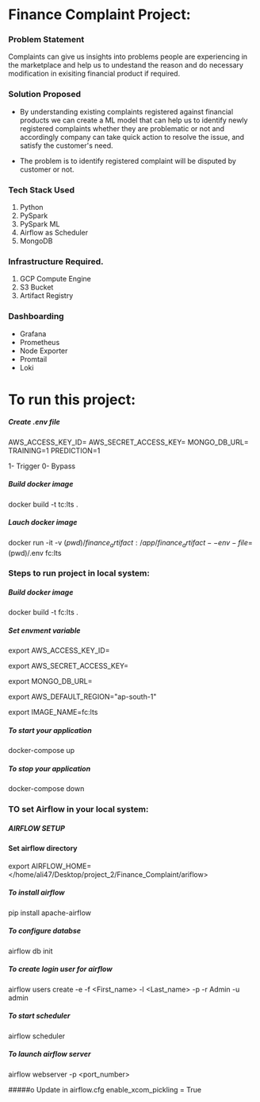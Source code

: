 # Finance Complaint Project:

### Problem Statement
Complaints can give us insights into problems people are experiencing in the marketplace and help us to undestand the reason and do necessary modification in exisiting financial product if required.

### Solution Proposed
- By understanding existing complaints registered against financial products we can create a ML model that can help us to identify newly registered complaints whether they are problematic or not and accordingly company can take quick action to resolve the issue, and satisfy the customer's need.

- The problem is to identify registered complaint will be disputed by customer or not.

### Tech Stack Used
1. Python
2. PySpark
3. PySpark ML
4. Airflow as Scheduler
5. MongoDB

### Infrastructure Required.
1. GCP Compute Engine
2. S3 Bucket
3. Artifact Registry

### Dashboarding
- Grafana
- Prometheus
- Node Exporter
- Promtail
- Loki

# To run this project:

##### Create .env file

AWS_ACCESS_KEY_ID=
AWS_SECRET_ACCESS_KEY=
MONGO_DB_URL=
TRAINING=1
PREDICTION=1

1- Trigger 0- Bypass

##### Build docker image
docker build -t tc:lts .

##### Lauch docker image
docker run -it -v $(pwd)/finance_artifact:/app/finance_artifact  --env-file=$(pwd)/.env fc:lts

### Steps to run project in local system:

##### Build docker image
docker build -t fc:lts .

##### Set envment variable
export AWS_ACCESS_KEY_ID=

export AWS_SECRET_ACCESS_KEY=

export MONGO_DB_URL=

export AWS_DEFAULT_REGION="ap-south-1"

export IMAGE_NAME=fc:lts

##### To start your application
docker-compose up

##### To stop your application
docker-compose down

### TO set Airflow in your local system:

##### AIRFLOW SETUP

#### Set airflow directory
export AIRFLOW_HOME=</home/ali47/Desktop/project_2/Finance_Complaint/ariflow>

##### To install airflow
pip install apache-airflow

##### To configure databse
airflow db init

##### To create login user for airflow
airflow users create  -e <your-email> -f <First_name> -l <Last_name> -p <password> -r Admin  -u admin

##### To start scheduler
airflow scheduler

##### To launch airflow server
airflow webserver -p <port_number>

#####o Update in airflow.cfg
enable_xcom_pickling = True
